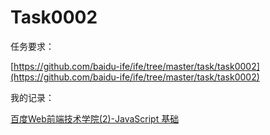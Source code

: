# Task0002

任务要求：

[https://github.com/baidu-ife/ife/tree/master/task/task0002](https://github.com/baidu-ife/ife/tree/master/task/task0002)

我的记录：

[百度Web前端技术学院(2)-JavaScript 基础](http://gaohaoyang.github.io/2015/04/22/baidu-ife-2-javascript/)